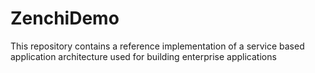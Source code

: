 # ZenchiDemo
This repository contains a reference implementation of a service based application architecture used for building enterprise applications
